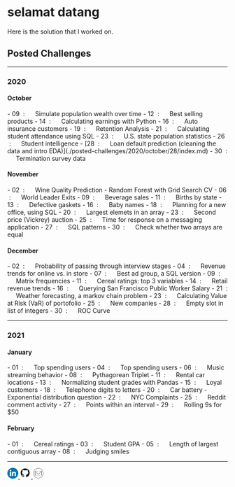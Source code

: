 <h1> selamat datang </h1>
Here is the solution that I worked on.

<h2> Posted Challenges </h2>

<hr>

<h3> 2020 </h3>
<h4> October </h4>
- 09 &nbsp;: &nbsp;&nbsp;&nbsp;&nbsp; Simulate population wealth over time
- 12 &nbsp;: &nbsp;&nbsp;&nbsp;&nbsp; Best selling products
- 14 &nbsp;: &nbsp;&nbsp;&nbsp;&nbsp; Calculating earnings with Python
- 16 &nbsp;: &nbsp;&nbsp;&nbsp;&nbsp; Auto insurance customers
- 19 &nbsp;: &nbsp;&nbsp;&nbsp;&nbsp; Retention Analysis
- 21 &nbsp;: &nbsp;&nbsp;&nbsp;&nbsp; Calculating student attendance using SQL
- 23 &nbsp;: &nbsp;&nbsp;&nbsp;&nbsp; U.S. state population statistics
- 26 &nbsp;: &nbsp;&nbsp;&nbsp;&nbsp; Student intelligence
- [28 &nbsp;: &nbsp;&nbsp;&nbsp;&nbsp; Loan default prediction (cleaning the data and intro EDA)](./posted-challenges/2020/october/28/index.md)
- 30 &nbsp;: &nbsp;&nbsp;&nbsp;&nbsp; Termination survey data

<h4> November </h4>
- 02 &nbsp;: &nbsp;&nbsp;&nbsp;&nbsp; Wine Quality Prediction - Random Forest with Grid Search CV
- 06 &nbsp;: &nbsp;&nbsp;&nbsp;&nbsp; World Leader Exits
- 09 &nbsp;: &nbsp;&nbsp;&nbsp;&nbsp; Beverage sales
- 11 &nbsp;: &nbsp;&nbsp;&nbsp;&nbsp; Births by state
- 13 &nbsp;: &nbsp;&nbsp;&nbsp;&nbsp; Defective gaskets
- 16 &nbsp;: &nbsp;&nbsp;&nbsp;&nbsp; Baby names
- 18 &nbsp;: &nbsp;&nbsp;&nbsp;&nbsp; Planning for a new office, using SQL
- 20 &nbsp;: &nbsp;&nbsp;&nbsp;&nbsp; Largest elemets in an array
- 23 &nbsp;: &nbsp;&nbsp;&nbsp;&nbsp; Second price (Vickrey) auction
- 25 &nbsp;: &nbsp;&nbsp;&nbsp;&nbsp; Time for response on a messaging application
- 27 &nbsp;: &nbsp;&nbsp;&nbsp;&nbsp; SQL patterns
- 30 &nbsp;: &nbsp;&nbsp;&nbsp;&nbsp; Check whether two arrays are equal

<h4> December </h4>
- 02 &nbsp;: &nbsp;&nbsp;&nbsp;&nbsp; Probability of passing through interview stages
- 04 &nbsp;: &nbsp;&nbsp;&nbsp;&nbsp; Revenue trends for online vs. in store
- 07 &nbsp;: &nbsp;&nbsp;&nbsp;&nbsp; Best ad group, a SQL version
- 09 &nbsp;: &nbsp;&nbsp;&nbsp;&nbsp; Matrix frequencies
- 11 &nbsp;: &nbsp;&nbsp;&nbsp;&nbsp; Cereal ratings: top 3 variables
- 14 &nbsp;: &nbsp;&nbsp;&nbsp;&nbsp; Retail revenue trends
- 16 &nbsp;: &nbsp;&nbsp;&nbsp;&nbsp; Querying San Francisco Public Worker Salary
- 21 &nbsp;: &nbsp;&nbsp;&nbsp;&nbsp; Weather forecasting, a markov chain problem
- 23 &nbsp;: &nbsp;&nbsp;&nbsp;&nbsp; Calculating Value at Risk (VaR) of portofolio
- 25 &nbsp;: &nbsp;&nbsp;&nbsp;&nbsp; New companies
- 28 &nbsp;: &nbsp;&nbsp;&nbsp;&nbsp; Empty slot in list of integers
- 30 &nbsp;: &nbsp;&nbsp;&nbsp;&nbsp; ROC Curve

<hr>

<h3> 2021 </h3>
<h4> January </h4>
- 01 &nbsp;: &nbsp;&nbsp;&nbsp;&nbsp; Top spending users
- 04 &nbsp;: &nbsp;&nbsp;&nbsp;&nbsp; Top spending users
- 06 &nbsp;: &nbsp;&nbsp;&nbsp;&nbsp; Music streaming behavior
- 08 &nbsp;: &nbsp;&nbsp;&nbsp;&nbsp; Pythagorean Triplet
- 11 &nbsp;: &nbsp;&nbsp;&nbsp;&nbsp; Rental car locations
- 13 &nbsp;: &nbsp;&nbsp;&nbsp;&nbsp; Normalizing student grades with Pandas
- 15 &nbsp;: &nbsp;&nbsp;&nbsp;&nbsp; Loyal customers
- 18 &nbsp;: &nbsp;&nbsp;&nbsp;&nbsp; Telephone digits to letters
- 20 &nbsp;: &nbsp;&nbsp;&nbsp;&nbsp; Car battery - Exponential distribution question
- 22 &nbsp;: &nbsp;&nbsp;&nbsp;&nbsp; NYC Complaints
- 25 &nbsp;: &nbsp;&nbsp;&nbsp;&nbsp; Reddit comment activity
- 27 &nbsp;: &nbsp;&nbsp;&nbsp;&nbsp; Points within an interval
- 29 &nbsp;: &nbsp;&nbsp;&nbsp;&nbsp; Rolling 9s for $50

<h4> February </h4>
- 01 &nbsp;: &nbsp;&nbsp;&nbsp;&nbsp; Cereal ratings
- 03 &nbsp;: &nbsp;&nbsp;&nbsp;&nbsp; Student GPA
- 05 &nbsp;: &nbsp;&nbsp;&nbsp;&nbsp; Length of largest contiguous array
- 08 &nbsp;: &nbsp;&nbsp;&nbsp;&nbsp; Judging smiles

<hr>

<p align = "left">
  <a href = "https://www.linkedin.com/in/fwijaya/" target = "_blank"> <img src = "images/linkedin-logo.png" width = "25" height = "25"> </a>
  <a href = "https://github.com/project-dmaestro" target = "_blank"> <img src = "images/github-logo.png" width = "25" height = "25"> </a>
  <a href = "mailto:project-dmaestro@gmail.com?subject=hello%20from%20exhibition-dmaestro">
    <img src = "images/gmail-logo.png" width = "25" height = "25">
  </a>
</p>
